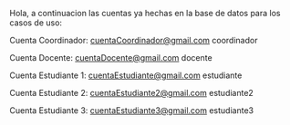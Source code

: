 Hola, a continuacion las cuentas ya hechas en la base de datos para los casos de uso:

Cuenta Coordinador:
cuentaCoordinador@gmail.com
coordinador

Cuenta Docente:
cuentaDocente@gmail.com
docente

Cuenta Estudiante 1:
cuentaEstudiante@gmail.com
estudiante

Cuenta Estudiante 2:
cuentaEstudiante2@gmail.com
estudiante2

Cuenta Estudiante 3:
cuentaEstudiante3@gmail.com
estudiante3
